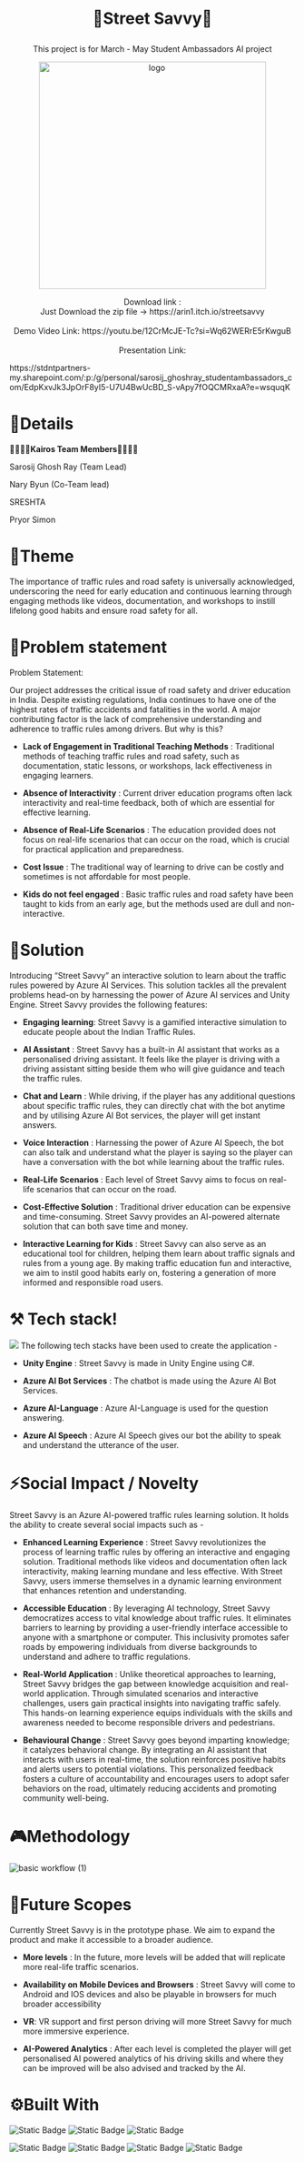
 
# <p align="center">🚙Street Savvy🚓
<p align="center">
This project is for March - May Student Ambassadors AI project <p align="center">
<img src="https://raw.githubusercontent.com/Kairos-MLSA/Street-Savvy/c46f5231c83ad011711b557a0ab2168c072dbeed/Assets/Street%20Savvy%20logo.%20The%20log.jpg" width="400px" height="400px" alt="logo"></img></p>
<p align="center">Download link :<br> Just Download the zip file -> https://arin1.itch.io/streetsavvy  <br> <br>
Demo Video Link: https://youtu.be/12CrMcJE-Tc?si=Wq62WERrE5rKwguB <br><br>
Presentation Link:</p> https://stdntpartners-my.sharepoint.com/:p:/g/personal/sarosij_ghoshray_studentambassadors_com/EdpKxvJk3JpOrF8yI5-U7U4BwUcBD_S-vApy7fOQCMRxaA?e=wsquqK


# 🙌Details  
👨‍🎓👩‍🎓**Kairos Team Members**👨‍🎓👩‍🎓<br>

Sarosij Ghosh Ray (Team Lead)

Nary Byun (Co-Team lead)

SRESHTA

Pryor Simon

#  📝Theme
The importance of traffic rules and road safety is universally acknowledged, underscoring the need for early education and continuous learning through engaging methods like videos, documentation, and workshops to instill lifelong good habits and ensure road safety for all.
# 🌵Problem statement
 Problem Statement: 

Our project addresses the critical issue of road safety and driver education in India. Despite existing regulations, India continues to have one of the highest rates of traffic accidents and fatalities in the world. A major contributing factor is the lack of comprehensive understanding and adherence to traffic rules among drivers. But why is this?


* **Lack of Engagement in Traditional Teaching Methods** : Traditional methods of teaching traffic rules and road safety, such as documentation, static lessons, or workshops, lack effectiveness in engaging learners.

* **Absence of Interactivity** : Current driver education programs often lack interactivity and real-time feedback, both of which are essential for effective learning.

* **Absence of Real-Life Scenarios** : The education provided does not focus on real-life scenarios that can occur on the road, which is crucial for practical application and preparedness.

* **Cost Issue** : The traditional way of learning to drive can be costly and sometimes is not affordable for most people. 

* **Kids do not feel engaged** : Basic traffic rules and road safety have been taught to kids from an early age, but the methods used are dull and non-interactive.

# 🔑Solution
Introducing “Street Savvy” an interactive solution to learn about the traffic rules powered by Azure AI Services. This solution tackles all the prevalent problems head-on by harnessing the power of Azure AI services and Unity Engine. Street Savvy provides the following features: 

* **Engaging learning**: Street Savvy is a gamified interactive simulation to educate people about the Indian Traffic Rules.

* **AI Assistant** : Street Savvy has a built-in AI assistant that works as a personalised driving assistant. It feels like the player is driving with a driving assistant sitting beside them who will give guidance and teach the traffic rules.

* **Chat and Learn** : While driving, if the player has any additional questions about specific traffic rules, they can directly chat with the bot anytime and by utilising Azure AI Bot services, the player will get instant answers.

* **Voice Interaction** : Harnessing the power of Azure AI Speech, the bot can also talk and understand what the player is saying so the player can have a conversation with the bot while learning about the traffic rules.

* **Real-Life Scenarios** : Each level of Street Savvy aims to focus on real-life scenarios that can occur on the road.

* **Cost-Effective Solution** : Traditional driver education can be expensive and time-consuming. Street Savvy provides an AI-powered alternate solution that can both save time and money.

* **Interactive Learning for Kids** : Street Savvy can also serve as an educational tool for children, helping them learn about traffic signals and rules from a young age. By making traffic education fun and interactive, we aim to instil good habits early on, fostering a generation of more informed and responsible road users.

# ⚒️ Tech stack!

<img src="https://raw.githubusercontent.com/Kairos-MLSA/Street-Savvy/9e9099a30d8c7d241fca1bc92eecd36633195c2c/Assets/street%20savvy.jpg" ></img>
The following tech stacks have been used to create the application - 

* **Unity Engine** : Street Savvy is made in Unity Engine using C#.

* **Azure AI Bot Services** : The chatbot is made using the Azure AI Bot Services.

* **Azure AI-Language** : Azure AI-Language is used for the question answering.

* **Azure AI Speech** : Azure AI Speech gives our bot the ability to speak and understand the utterance of the user.

    
# ⚡Social Impact / Novelty
Street Savvy is an Azure AI-powered traffic rules learning solution. It holds the ability to create several social impacts such as -

* **Enhanced Learning Experience** : Street Savvy revolutionizes the process of learning traffic rules by offering an interactive and engaging solution. Traditional methods like videos and documentation often lack interactivity, making learning mundane and less effective. With Street Savvy, users immerse themselves in a dynamic learning environment that enhances retention and understanding.

* **Accessible Education** : By leveraging AI technology, Street Savvy democratizes access to vital knowledge about traffic rules. It eliminates barriers to learning by providing a user-friendly interface accessible to anyone with a smartphone or computer. This inclusivity promotes safer roads by empowering individuals from diverse backgrounds to understand and adhere to traffic regulations.

* **Real-World Application** : Unlike theoretical approaches to learning, Street Savvy bridges the gap between knowledge acquisition and real-world application. Through simulated scenarios and interactive challenges, users gain practical insights into navigating traffic safely. This hands-on learning experience equips individuals with the skills and awareness needed to become responsible drivers and pedestrians.

* **Behavioural Change** : Street Savvy goes beyond imparting knowledge; it catalyzes behavioral change. By integrating an AI assistant that interacts with users in real-time, the solution reinforces positive habits and alerts users to potential violations. This personalized feedback fosters a culture of accountability and encourages users to adopt safer behaviors on the road, ultimately reducing accidents and promoting community well-being.
  
#  🎮Methodology

![basic workflow (1)](https://github.com/Kairos-MLSA/Street-Savvy/assets/121309862/7aebbd06-d821-483a-a71f-d8b0ccf0b18b)



# 🎯Future Scopes
Currently Street Savvy is in the prototype phase. We aim to expand the product and make it accessible to a broader audience.

* **More levels** : In the future, more levels will be added that will replicate more real-life traffic scenarios.

* **Availability on Mobile Devices and Browsers** : Street Savvy will come to Android and IOS devices and also be playable in browsers for much broader accessibility

* **VR**: VR support and first person driving will more Street Savvy for much more immersive experience.

* **AI-Powered Analytics** : After each level is completed the player will get personalised AI powered analytics of his driving skills and where they can be improved will be also advised and tracked by the AI.

# ⚙️Built With

![Static Badge](https://img.shields.io/badge/Azure%20AI%20Bot%20Services-red)
![Static Badge](https://img.shields.io/badge/Azure%20AI%20Language-pink)
![Static Badge](https://img.shields.io/badge/Azure%20AI%20Speech-lightgrey)

![Static Badge](https://img.shields.io/badge/Speach%20SDK%20-%20blue)
![Static Badge](https://img.shields.io/badge/Q%26A%20Bot%20-%20skyblue)
![Static Badge](https://img.shields.io/badge/c%23%20-%20purple)
![Static Badge](https://img.shields.io/badge/Unity%20-%20black)



